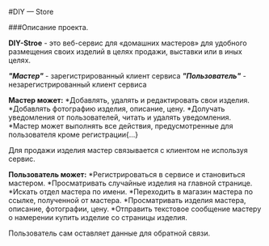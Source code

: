 #DIY — Store

###Описание проекта.

**DIY-Stroe** -  это веб-сервис для «домашних мастеров» 
для удобного размещения своих изделий в целях продажи, 
выставки или в иных целях.

**_"Мастер"_** - зарегистрированный клиент сервиса
**_"Пользователь"_** - незарегистрированный клиент сервиса

**Мастер может:**
*Добавлять, удалять и редактировать свои изделия.
*Добавлять фотографию изделия, описание, цену.
*Долучать уведомления от пользователей, читать и удалять уведомления.
*Мастер может выполнять все действия, предусмотренные для пользователя кроме регистрации{...}

Для продажи изделия мастер связывается с клиентом не используя сервис. 

**Пользователь может:**
*Регистрироваться в сервисе и становиться мастером.
*Просматривать случайные изделия на главной странице.
*Искать отдел мастера по имени.
*Переходить в магазин мастера по ссылке, полученной от мастера.
*Просматривать изделия мастера, описание, фотографии, цену.
*Отправить текстовое сообщение мастеру о намерении купить изделие со страницы изделия.

Пользователь сам оставляет данные для обратной связи.